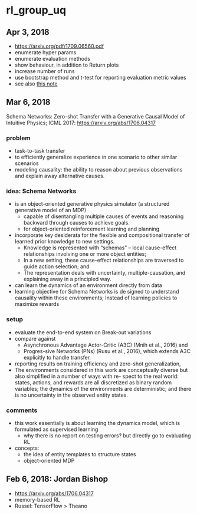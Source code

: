 # rl_group_uq

## Apr 3, 2018
* https://arxiv.org/pdf/1709.06560.pdf
* enumerate hyper params
* enumerate evaluation methods
* show behaviour, in addition to Return plots
* increase number of runs
* use bootstrap method and t-test for reporting evaluation metric values
* see also [this note](https://github.com/tttor/rl-foundation/blob/master/survey/henderson_2017.md)

## Mar 6, 2018
Schema Networks: Zero-shot Transfer with a Generative Causal Model of Intuitive Physics;
ICML 2017: https://arxiv.org/abs/1706.04317

### problem
* task-to-task transfer
* to efficiently generalize experience in one scenario to other similar scenarios
* modeling causality: the ability to reason about previous observations and explain away alternative causes.

### idea: Schema Networks
* is an object-oriented generative physics simulator (a structured generative model of an MDP)
  * capable of disentangling multiple causes of events and reasoning backward through causes to achieve goals.
  * for object-oriented reinforcement learning and planning
* incorporate key desiderata for the flexible and compositional transfer of learned prior knowledge to new settings. 
  * Knowledge is represented with “schemas” – local cause-effect relationships involving one or more object entities; 
  * In a new setting, these cause-effect relationships are traversed to guide action selection; and 
  * The representation deals with uncertainty, multiple-causation, and explaining away in a principled way.  
* can learn the dynamics of an environment directly from data
* learning objective for Schema Networks is de signed to understand causality within these environments;
  Instead of learning policies to maximize rewards

### setup
* evaluate the end-to-end system on Break-out variations
* compare against 
  * Asynchronous Advantage Actor-Critic (A3C) (Mnih et al., 2016) and 
  * Progres-sive Networks (PNs) (Rusu et al., 2016), which extends A3C explicitly to handle transfer. 
* reporting results on training efficiency and zero-shot generalization,
* The environments considered in this work are conceptually
diverse but also simplified in a number of ways with re-
spect to the real world: states, actions, and rewards are all
discretized as binary random variables; the dynamics of the
environments are deterministic; and there is no uncertainty
in the observed entity states.

### comments
* this work essentially is about learning the dynamics model, which is formulated as supervised learning
  * why there is no report on testing errors? but directly go to evaluating RL
* concepts:
  * the idea of entity templates to structure states
  * object-oriented MDP
 
## Feb 6, 2018: Jordan Bishop
* https://arxiv.org/abs/1706.04317
* memory-based RL
* Russel: TensorFlow > Theano
